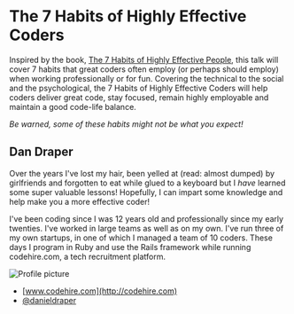 # The 7 Habits of Highly Effective Coders

Inspired by the book, [The 7 Habits of Highly Effective People](http://www.amazon.com/The-Habits-Highly-Effective-People/dp/0743269519), this talk will cover 7 habits that great coders often employ (or perhaps should employ) when working professionally or for fun.
Covering the technical to the social and the psychological, the 7 Habits of Highly Effective Coders will help coders deliver great code, stay focused, remain highly employable
and maintain a good code-life balance.

_Be warned, some of these habits might not be what you expect!_

## Dan Draper

Over the years I've lost my hair, been yelled at (read: almost dumped) by girlfriends and forgotten to eat while glued to a keyboard but I *have* learned some super valuable lessons! Hopefully, I can impart some knowledge and help make you a more effective coder!

I've been coding since I was 12 years old and professionally since my early twenties. I've worked in large teams as well as on my own. I've run three of my own startups, in one of which I managed a team of 10 coders. These days I program in Ruby and use the Rails framework while running codehire.com, a tech recruitment platform.

![Profile picture](http://m.c.lnkd.licdn.com/media/p/2/000/25a/086/25abc1c.jpg)

- [www.codehire.com](http://codehire.com)
- [@danieldraper](https://twitter.com/danieldraper)
